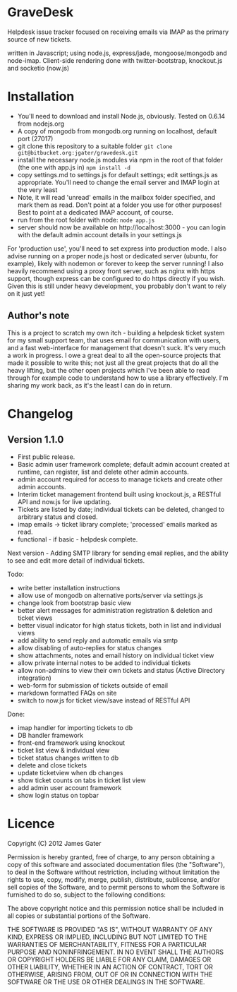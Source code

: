 GraveDesk
=========

Helpdesk issue tracker focused on receiving emails via IMAP as the primary source of new tickets.

written in Javascript; using node.js, express/jade, mongoose/mongodb and node-imap.
Client-side rendering done with twitter-bootstrap, knockout.js and socketio (now.js)

Installation
============

* You'll need to download and install Node.js, obviously. Tested on 0.6.14 from nodejs.org
* A copy of mongodb from mongodb.org running on localhost, default port (27017)
* git clone this repository to a suitable folder
	`git clone git@bitbucket.org:jgater/gravedesk.git`
* install the necessary node.js modules via npm in the root of that folder (the one with app.js in)
	`npm install -d`
* copy settings.md to settings.js for default settings; edit settings.js as appropriate. You'll need to change the email server and IMAP login at the very least
* Note, it will read 'unread' emails in the mailbox folder specified, and mark them as read. Don't point at a folder you use for other purposes! Best to point at a dedicated IMAP account, of course.
* run from the root folder with node:
	`node app.js`
* server should now be available on http://localhost:3000 - you can login with the default admin account details in your settings.js

For 'production use', you'll need to set express into production mode. I also advise running on a proper node.js host or dedicated server (ubuntu, for example), likely with nodemon
or forever to keep the server running!
I also heavily recommend using a proxy front server, such as nginx with https support, though express can be configured to do https directly if you wish.
Given this is still under heavy development, you probably don't want to rely on it just yet!


Author's note
-------------

This is a project to scratch my own itch - building a helpdesk ticket system for my small support team, that uses email for communication with users, and a fast web-interface for management that doesn't suck. It's very much a work in progress. I owe a great deal to all the open-source projects that made it possible to write this; not just all the great projects that do all the heavy lifting, but the other open projects which I've been able to read through for example code to understand how to use a library effectively. I'm sharing my work back, as it's the least I can do in return.


Changelog
=========

Version 1.1.0
-------------

* First public release.
* Basic admin user framework complete; default admin account created at runtime, can register, list and delete other admin accounts.
* admin account required for access to manage tickets and create other admin accounts.
* Interim ticket management frontend built using knockout.js, a RESTful API and now.js for live updating.
* Tickets are listed by date; individual tickets can be deleted, changed to arbitrary status and closed.
* imap emails -> ticket library complete; 'processed' emails marked as read.
* functional - if basic - helpdesk complete.

Next version - Adding SMTP library for sending email replies, and the ability to see and edit more detail of individual tickets.

Todo:

* write better installation instructions
* allow use of mongodb on alternative ports/server via settings.js
* change look from bootstrap basic view
* better alert messages for administration registration & deletion and ticket views
* better visual indicator for high status tickets, both in list and individual views
* add ability to send reply and automatic emails via smtp
* allow disabling of auto-replies for status changes
* show attachments, notes and email history on individual ticket view
* allow private internal notes to be added to individual tickets
* allow non-admins to view their own tickets and status (Active Directory integration)
* web-form for submission of tickets outside of email
* markdown formatted FAQs on site
* switch to now.js for ticket view/save instead of RESTful API

Done:

* imap handler for importing tickets to db
* DB handler framework
* front-end framework using knockout
* ticket list view & individual view
* ticket status changes written to db
* delete and close tickets
* update ticketview when db changes
* show ticket counts on tabs in ticket list view
* add admin user account framework
* show login status on topbar


Licence
=======

Copyright (C) 2012 James Gater

Permission is hereby granted, free of charge, to any person obtaining a copy of this software and associated documentation files (the "Software"), to deal in the Software without restriction, including without limitation the rights to use, copy, modify, merge, publish, distribute, sublicense, and/or sell copies of the Software, and to permit persons to whom the Software is furnished to do so, subject to the following conditions:

The above copyright notice and this permission notice shall be included in all copies or substantial portions of the Software.

THE SOFTWARE IS PROVIDED "AS IS", WITHOUT WARRANTY OF ANY KIND, EXPRESS OR IMPLIED, INCLUDING BUT NOT LIMITED TO THE WARRANTIES OF MERCHANTABILITY, FITNESS FOR A PARTICULAR PURPOSE AND NONINFRINGEMENT. IN NO EVENT SHALL THE AUTHORS OR COPYRIGHT HOLDERS BE LIABLE FOR ANY CLAIM, DAMAGES OR OTHER LIABILITY, WHETHER IN AN ACTION OF CONTRACT, TORT OR OTHERWISE, ARISING FROM, OUT OF OR IN CONNECTION WITH THE SOFTWARE OR THE USE OR OTHER DEALINGS IN THE SOFTWARE.
